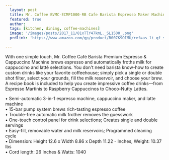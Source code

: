```yaml
---
  layout: post
  title: Mr. Coffee BVMC-ECMP1000-RB Cafe Barista Espresso Maker Machine, Stainless Steel
  featured: true
  author: 
  tags: [kitchen, dining, coffee-machines]
  image: '/images/posts/2017_11/81xTlY47kmL._SL1500_.png'
  prdlink: 'https://www.amazon.com/gp/product/B007K9OIMU/ref=as_li_qf_sp_asin_il_tl?ie=UTF8&tag=ehdwhqkr-20&camp=1789&creative=9325&linkCode=as2&creativeASIN=B007K9OIMU&linkId=e1c373a37aef3a2cf53d78cdd7927d66'

---
```


With one simple touch, Mr. Coffee Café Barista Premium Espresso & Cappuccino Machine brews espresso and automatically froths milk for cappuccino and latté selections. You don't need barista know-how to create custom drinks like your favorite coffeehouse; simply pick a single or double shot filter, select your grounds, fill the milk reservoir, and choose your brew. A recipe book is included to help you create impressive coffee drinks—from Espresso Martinis to Raspberry Cappuccinos to Choco-Nutty Lattes.


• Semi-automatic 3-in-1 espresso machine, cappuccino maker, and latte machine<br>
• 15-bar pump system brews rich-tasting espresso coffee<br>
• Trouble-free automatic milk frother removes the guesswork<br>
• One-touch control panel for drink selections; Creates single and double servings<br>
• Easy-fill, removable water and milk reservoirs; Programmed cleaning cycle<br>
• Dimension: Height 12.6 x Width 8.86 x Depth 11.22 - Inches, Weight: 10.37 lbs<br>
• Cord length: 26 Inches & Watts: 1040<br>